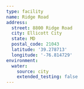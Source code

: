 ```yaml
---
type: facility
name: Ridge Road
address:
  street: 8800 Ridge Road
  city: Ellicott City
  state: MD
  postal_code: 21043
  latitude: '39.278713'
  longitude: '-76.814729'
environment:
  water:
    source: city
    extended_testing: false
---
```

